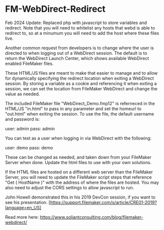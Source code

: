 FM-WebDirect-Redirect
=====================

Feb 2024 Update: Replaced php with javascript to store variables and redirect. Note that you will need to whitelist any hosts that webd is able to redirect to, so at a minumum you will need to add the host where these files live.

Another common request from developers is to change where the user is directed to when logging out of a WebDirect session. The default is to return the WebDirect Launch Center, which shows available WebDirect enabled FileMaker files.

These HTML/JS files are meant to make that easier to manage and to allow for dynamically specifying the redirect location when exiting a WebDirect session. By storing a variable as a cookie and referencing it when exiting a session, we can set the location from FileMaker WebDirect and change the value as needed.

The included FileMaker file "WebDirect_Demo.fmp12" is referneced in the HTML/JS "in.html" to pass in any parameter and set the homeurl to "out.html" when exiting the session. To use the file, the default username and password is:

user: admin
pass: admin

You can test as a user when logging in via WebDirect with the following:

user: demo
pass: demo

These can be changed as needed, and taken down from your FileMaker Server when done. Update the html files to use with your own solutions.

If the HTML files are hosted on a different web server than the FileMaker Server, you will need to update the FileMaker script steps that reference "Get ( HostName )" with the address of where the files are hosted. You may also need to adjust the CORS settings to allow javascript to run.

John Howell demonstrated this in his 2019 DevCon session, if you want to see his presentation. [https://support.filemaker.com/s/article/CRE01-2019?language=en_US]

Read more here: <a href="https://www.soliantconsulting.com/blog/filemaker-webdirect/">https://www.soliantconsulting.com/blog/filemaker-webdirect/</a>